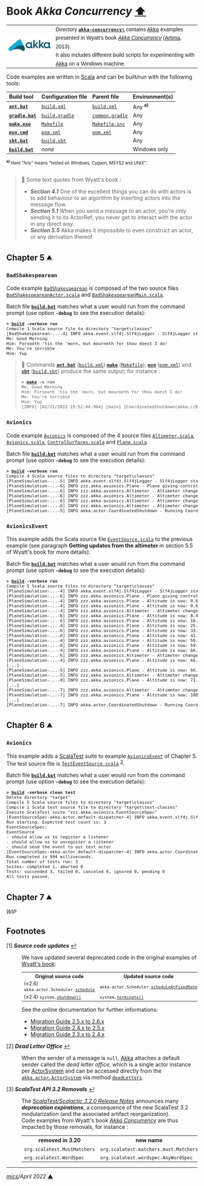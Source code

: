 # <span id="top">Book <i>Akka Concurrency</i></span> <span style="size:30%;"><a href="../README.md">⬆</a></span>

<table style="font-family:Helvetica,Arial;font-size:14px;line-height:1.6;">
  <tr>
  <td style="border:0;padding:0 10px 0 0;min-width:120px;"><a href="https://akka.io/"><img src="../docs/images/akka.svg" width="120" alt="Akka project"/></a></td>
  <td style="border:0;padding:0;vertical-align:text-top;">Directory <a href="."><strong><code>akka-concurrency\</code></strong></a> contains <a href="https://akka.io/" alt="Akka">Akka</a> examples presented in Wyatt's book <a href="https://www.artima.com/shop/akka_concurrency"><i>Akka Concurrency</i></a> (<a href="https://www.artima.com/books/" rel="external" title="Artima">Artima</a>, 2013).<br/>It also includes different build scripts for experimenting with <a href="https://akka.io/" alt="Akka">Akka</a> on a Windows machine.</td>
  </tr>
</table>


Code examples are written in [Scala] and can be built/run with the following tools:

| Build&nbsp;tool | Configuration file | Parent&nbsp;file | Environment(s) |
|:----------------|:-------------------|:----------------|:---------------|
| [**`ant.bat`**][apache_ant_cli] | [`build.xml`](./Chapter05/BadShakespearean/build.xml) | [`build.xml`](./build.xml) | Any <sup><b>a)</b></sup> |
| [**`gradle.bat`**][gradle_cli] | [`build.gradle`](./Chapter05/BadShakespearean/build.gradle) | [`common.gradle`](./common.gradle) | Any |
| [**`make.exe`**][make_cli] | [`Makefile`](./Chapter05/BadShakespearean/Makefile) | [`Makefile.inc`](./Makefile.inc) | Any |
| [**`mvn.cmd`**][apache_maven_cli] | [`pom.xml`](./Chapter05/BadShakespearean/pom.xml) | [`pom.xml`](./pom.xml) | Any |
| [**`sbt.bat`**][sbt_cli] | [`build.sbt`](./Chapter05/BadShakespearean/build.sbt) | &nbsp;        | Any |
| [**`build.bat`**](./Chapter05/BadShakespearean/build.bat) | *none*             |  &nbsp;        | Windows only |
<div style="font-size:80%;">
<sup><b>a)</b></sup> Here "Any" means "tested on Windows, Cygwin, MSYS2 and UNIX".<br/>&nbsp;
</div>

> **:mag_right:** Some text quotes from Wyatt's book :
> - ***Section 4.1*** One of the excellent things you can do with actors is to add behaviour to an algorithm by inserting actors into the message flow.
> - ***Section 5.1*** When you send a message to an actor, you’re only sending it to its ActorRef; you never get to interact with the actor in any direct way.
> - ***Section 5.5*** Akka makes it impossible to even construct an actor, or any derivation thereof.

## <span id="ch05">Chapter 5</span> <sup><sub>[**&#9650;**](#top)</sub></sup>

### <span id="ch05_badshakespearean">`BadShakespearean`</span>

Code example [`BadShakespearean`](./Chapter05/BadShakespearean/) is composed of the two source files [`BadShakespeareanActor.scala`](./Chapter05/BadShakespearean/src/main/scala/zzz/akka/investigation/BadShakespeareanActor.scala) and [`BadShakespeareanMain.scala`](./Chapter05/BadShakespearean/src/main/scala/zzz/akka/investigation/BadShakespeareanMain.scala).

Batch file [**`build.bat`**](./Chapter05/BadShakespearean/build.bat) matches what a user would run from the command prompt (use option **`-debug`** to see the execution details):

<pre style="font-size:80%;">
<b>&gt; <a href="Chapter05/BadShakespearean/build.bat">build</a> -verbose run</b>
Compile 1 Scala source file to directory "target\classes"
[BadShakespearean-...-4] INFO akka.event.slf4j.Slf4jLogger - Slf4jLogger started
Me: Good Morning
Him: Forsooth 'tis the 'morn, but mourneth for thou doest I do!
Me: You're terrible
Him: Yup
</pre>

> **:mag_right:** Commands [**`ant.bat`**][apache_ant_cli] ([`build.xml`](./Chapter05/BadShakespearean/build.xml)) [**`make`**][make_cli] ([`Makefile`](./Chapter05/BadShakespearean/Makefile)), [**`mvn`**][apache_maven_cli] ([`pom.xml`](./Chapter05/BadShakespearean/pom.xml)) and [**`sbt`**][sbt_cli] ([`build.sbt`](./Chapter05/BadShakespearean/build.sbt)) produce the same output; for instance :
> <pre style="font-size:80%;">
> <b>&gt; <a href="https://www.gnu.org/software/make/manual/html_node/Running.html">make</a> -s run</b>
> Me: Good Morning
> Him: Forsooth 'tis the 'morn, but mourneth for thou doest I do!
> Me: You're terrible
> Him: Yup
> [INFO] [02/21/2022 15:52:44.964] [main] [CoordinatedShutdown(akka://BadShakespearean)] Running CoordinatedShutdown with reason [ActorSystemTerminateReason]
> </pre>

### <span id="ch05_avionics">`Avionics`</span>

Code example [`Avionics`](./Chapter05/Avionics/) is composed of the 4 source files [`Altimeter.scala`](./Chapter05/Avionics/src/main/scala/zzz/akka/avionics/Altimeter.scala), [`Avionics.scala`](./Chapter05/Avionics/src/main/scala/zzz/akka/avionics/Avionics.scala), [`ControlSurfaces.scala`](./Chapter05/Avionics/src/main/scala/zzz/akka/avionics/ControlSurfaces.scala) and [`Plane.scala`](./Chapter05/Avionics/src/main/scala/zzz/akka/avionics/Plane.scala).

Batch file [**`build.bat`**](./Chapter05/Avionics/build.bat) matches what a user would run from the command prompt (use option **`-debug`** to see the execution details):

<pre style="font-size:80%;">
<b>&gt; <a href="./Chapter05/Avionics/build.bat">build</a> -verbose run</b>
Compile 4 Scala source files to directory "target\classes"
[PlaneSimulation-...-5] INFO akka.event.slf4j.Slf4jLogger - Slf4jLogger started
[PlaneSimulation-...-6] INFO zzz.akka.avionics.Plane - Plane giving control.
[PlaneSimulation-...-6] INFO zzz.akka.avionics.Altimeter - Altimeter changed rate of climb to 5000.0.
[PlaneSimulation-...-6] INFO zzz.akka.avionics.Altimeter - Altimeter changed rate of climb to 0.0.
[PlaneSimulation-...-6] INFO zzz.akka.avionics.Altimeter - Altimeter changed rate of climb to 2500.0.
[PlaneSimulation-...-6] INFO zzz.akka.avionics.Altimeter - Altimeter changed rate of climb to 0.0.
[PlaneSimulation-...-5] INFO akka.actor.CoordinatedShutdown - Running CoordinatedShutdown with reason [ActorSystemTerminateReason]
</pre>

### <span id="ch05_avionics_event">`AvionicsEvent`</span>

This example adds the Scala source file [`EventSource.scala`](./Chapter05/AvionicsEvent//src/main/scala/zzz/akka/avionics/EventSource.scala) to the previous example (see paragraph **Getting updates from the altimeter** in section 5.5 of Wyatt's book for more details).

Batch file [**`build.bat`**](./Chapter05/AvionicsEvent/build.bat) matches what a user would run from the command prompt (use option **`-debug`** to see the execution details):

<pre style="font-size:80%;">
<b>&gt; <a href="./Chapter05/AvionicsEvent/build.bat">build</a> -verbose run</b>
Compile 5 Scala source files to directory "target\classes"
[PlaneSimulation-...-4] INFO akka.event.slf4j.Slf4jLogger - Slf4jLogger started
[PlaneSimulation-...-6] INFO zzz.akka.avionics.Plane - Plane giving control.
[PlaneSimulation-...-4] INFO zzz.akka.avionics.Plane - Altitude is now: 0.0
[PlaneSimulation-...-4] INFO zzz.akka.avionics.Plane - Altitude is now: 0.0
[PlaneSimulation-...-4] INFO zzz.akka.avionics.Altimeter - Altimeter changed rate of climb to 5000.0.
[PlaneSimulation-...-6] INFO zzz.akka.avionics.Plane - Altitude is now: 8.416666666666666
[PlaneSimulation-...-6] INFO zzz.akka.avionics.Plane - Altitude is now: 16.75
[PlaneSimulation-...-4] INFO zzz.akka.avionics.Plane - Altitude is now: 25.083333333333336
[PlaneSimulation-...-6] INFO zzz.akka.avionics.Plane - Altitude is now: 33.41666666666667
[PlaneSimulation-...-6] INFO zzz.akka.avionics.Plane - Altitude is now: 41.833333333333336
[PlaneSimulation-...-4] INFO zzz.akka.avionics.Plane - Altitude is now: 50.16666666666667
[PlaneSimulation-...-6] INFO zzz.akka.avionics.Plane - Altitude is now: 59.833333333333336
[PlaneSimulation-...-4] INFO zzz.akka.avionics.Plane - Altitude is now: 66.91666666666667
[PlaneSimulation-...-6] INFO zzz.akka.avionics.Altimeter - Altimeter changed rate of climb to 0.0.
[PlaneSimulation-...-4] INFO zzz.akka.avionics.Plane - Altitude is now: 66.91666666666667
[...]
[PlaneSimulation-...-5] INFO zzz.akka.avionics.Plane - Altitude is now: 66.91666666666667
[PlaneSimulation-...-5] INFO zzz.akka.avionics.Altimeter - Altimeter changed rate of climb to 2500.0.
[PlaneSimulation-...-8] INFO zzz.akka.avionics.Plane - Altitude is now: 71.125
[...]
[PlaneSimulation-...-7] INFO zzz.akka.avionics.Altimeter - Altimeter changed rate of climb to 0.0.
[PlaneSimulation-...-7] INFO zzz.akka.avionics.Plane - Altitude is now: 108.75000000000001
[...]
[PlaneSimulation-...-7] INFO akka.actor.CoordinatedShutdown - Running CoordinatedShutdown with reason [ActorSystemTerminateReason]
</pre>

## <span id="ch06">Chapter 6</span> <sup><sub>[**&#9650;**](#top)</sub></sup>

### <span id="ch06_avionics">`Avionics`</span>

This example adds a [ScalaTest] suite to example [`AvionicsEvent`](#ch05_avionics_event) of Chapter 5. The test source file is [`TestEventSource.scala`](./Chapter06/Avionics/src/test/scala/zzz/akka/avionics/TestEventSource.scala) <sup id="anchor_03">[3](#footnote_03)</sup>.

Batch file [**`build.bat`**](./Chapter05/Avionics/build.bat) matches what a user would run from the command prompt (use option **`-debug`** to see the execution details):

<pre style="font-size:80%;">
<b>&gt; <a href="./Chapter06/Avionics/build.bat">build</a> -verbose clean test</b>
Delete directory "target"
Compile 5 Scala source files to directory "target\classes"
Compile 1 Scala test source file to directory "target\test-classes"
Execute ScalaTest suite "zzz.akka.avionics.EventSourceSpec"
[EventSourceSpec-akka.actor.default-dispatcher-4] INFO akka.event.slf4j.Slf4jLogger - Slf4jLogger started
Run starting. Expected test count is: 3
EventSourceSpec:
EventSource
- should allow us to register a listener
- should allow us to unregister a listener
- should send the event to our test actor
[EventSourceSpec-akka.actor.default-dispatcher-4] INFO akka.actor.CoordinatedShutdown - Running CoordinatedShutdown with reason [ActorSystemTerminateReason]
Run completed in 994 milliseconds.
Total number of tests run: 3
Suites: completed 1, aborted 0
Tests: succeeded 3, failed 0, canceled 0, ignored 0, pending 0
All tests passed.
</pre>

## <span id="ch07">Chapter 7</span> <sup><sub>[**&#9650;**](#top)</sub></sup>

*WIP*

## <span id="footnotes">Footnotes</span>

<span id="footnote_01">[1]</span> ***Source code updates*** [↩](#anchor_01)

<dl><dd>
We have updated several deprecated code in the original examples of <a href="https://www.artima.com/shop/akka_concurrency">Wyatt's book</a>:
</dd>
<dd>
<table style="font-size:90%;">
<tr>
<th>Original source code</th>
<th>Updated source code</th>
</tr>
<tr>
<td>(&le;2.6) <code>akka.actor.Scheduler.<a href="https://doc.akka.io/api/akka/2.6/akka/actor/Scheduler.html#schedule(initialDelay:scala.concurrent.duration.FiniteDuration,interval:scala.concurrent.duration.FiniteDuration,runnable:Runnable)(implicitexecutor:scala.concurrent.ExecutionContext):akka.actor.Cancellable">schedule</a></code></td>
<td><code>akka.actor.Scheduler.<a href="https://doc.akka.io/api/akka/2.6/akka/actor/Scheduler.html#scheduleAtFixedRate(initialDelay:java.time.Duration,interval:java.time.Duration,receiver:akka.actor.ActorRef,message:Any,executor:scala.concurrent.ExecutionContext,sender:akka.actor.ActorRef):akka.actor.Cancellable">scheduleAtFixedRate</a></code></td>
</tr>
<tr style="padding:0;">
<td>(&le;2.4) <code>system.<a href="https://doc.akka.io/docs/akka/2.4/project/migration-guide-2.3.x-2.4.x.html#Actor_system_shutdown">shutdown()</a></code></td>
<td><code>system.<a href="https://doc.akka.io/api/akka/current/akka/actor/ActorSystem.html#terminate():scala.concurrent.Future[akka.actor.Terminated]">terminate()</a</code></td>
</tr>
</table>
See the online documentation for further informations: 
<ul>
<li><a href="https://doc.akka.io/docs/akka/current/project/migration-guide-2.5.x-2.6.x.html">Migration Guide 2.5.x to 2.6.x</a></li>
<li><a href="https://doc.akka.io/docs/akka/2.5.32/project/migration-guide-2.4.x-2.5.x.html">Migration Guide 2.4.x to 2.5.x</a></li>
<li><a href="https://doc.akka.io/docs/akka/2.4/project/migration-guide-2.3.x-2.4.x.html">Migration Guide 2.3.x to 2.4.x</a></li>
</ul>
</dd></dl>

<span id="footnote_02">[2]</span> ***Dead Letter Office*** [↩](#anchor_02)

<dl><dd>
When the sender of a message is <code>null</code>, <a href="https://akka.io/" rel="external">Akka</a> attaches a default sender called the <i>dead letter office</i>, which is a single actor instance per <a href="https://doc.akka.io/docs/akka/current/general/actor-systems.html" rel="external">ActorSystem</a> and can be accessed directly from the <a href="https://doc.akka.io/japi/akka/current/akka/actor/ActorSystem.html"><code>akka.actor.ActorSystem</code></a> via method <a href="https://doc.akka.io/japi/akka/current/akka/actor/ActorSystem.html#deadLetters()" rel="external"><code>deadLetters</code></a>.
</dd></dl>

<span id="footnote_03">[3]</span> ***ScalaTest API 3.2 Removals*** [↩](#anchor_03)

<dl><dd>
The <a href="https://www.scalatest.org/release_notes/3.2.0"><i>ScalaTest/Scalactic 3.2.0 Release Notes</i></a> announces many <b><i>deprecation expirations</i></b>, a consequence of the new ScalaTest 3.2 modularization (and the associated artifact reorganization).
</dd>
<dd>
Code examples from Wyatt's book <a href="https://www.artima.com/shop/akka_concurrency"><i>Akka Concurrency</i></a> are thus impacted by those removals, for instance :
</dd>
<dd>
<table>
<tr>
  <th>removed in 3.20</th>
  <th>new&nbsp;name</th>
</tr>
<tr>
  <td><code>org.scalatest.MustMatchers</code></td>
  <td><code>org.scalatest.matchers.must.Matchers</code></td>
</tr>
<tr>
  <td><code>org.scalatest.WordSpec</code></td>
  <td><code>org.scalatest.wordspec.AnyWordSpec</code></td></tr>
</table>
</dd></dl>

***

*[mics](https://lampwww.epfl.ch/~michelou/)/April 2022* [**&#9650;**](#top)
<span id="bottom">&nbsp;</span>

<!-- link refs -->

[akka]: https://akka.io/
[apache_ant_cli]: https://ant.apache.org/manual/running.html
[apache_maven_cli]: https://maven.apache.org/ref/current/maven-embedder/cli.html
[gradle_cli]: https://docs.gradle.org/current/userguide/command_line_interface.html
[sbt_cli]: https://www.scala-sbt.org/1.x/docs/Command-Line-Reference.html
[scala]: https://www.scala-lang-org/
[scalatest]: https://www.scalatest.org/
[make_cli]: https://ftp.gnu.org/old-gnu/Manuals/make-3.79.1/html_node/make_86.html
